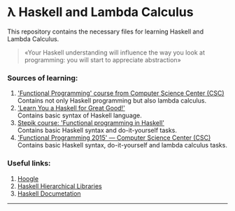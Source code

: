 # λ Haskell and Lambda Calculus
This repository contains the necessary files for learning Haskell and Lambda Calculus.

> «Your Haskell understanding will influence the way you look at programming: you will start to appreciate abstraction»

### Sources of learning:
1. ['Functional Programming' course from Computer Science Center (CSC)](https://www.youtube.com/playlist?list=PLlb7e2G7aSpRDR44HMNqDHYgrAOPp7QLr)<br>
Contains not only Haskell programming but also lambda calculus.
1. ['Learn You a Haskell for Great Good!'](http://learnyouahaskell.com/chapters)<br>
Contains basic syntax of Haskell language.
1. [Stepik course: 'Functional programming in Haskell'](https://stepik.org/course/75/syllabus)<br>
Contains basic Haskell syntax and do-it-yourself tasks.
1. ['Functional Programming 2015' — Computer Science Center (CSC)](http://mit.spbau.ru/sewiki/index.php/%D0%A4%D1%83%D0%BD%D0%BA%D1%86%D0%B8%D0%BE%D0%BD%D0%B0%D0%BB%D1%8C%D0%BD%D0%BE%D0%B5_%D0%BF%D1%80%D0%BE%D0%B3%D1%80%D0%B0%D0%BC%D0%BC%D0%B8%D1%80%D0%BE%D0%B2%D0%B0%D0%BD%D0%B8%D0%B5_2015)<br>
Contains basic Haskell syntax, do-it-yourself and lambda calculus tasks.

### Useful links:
1. [Hoogle](https://hoogle.haskell.org/)
1. [Haskell Hierarchical Libraries](https://downloads.haskell.org/~ghc/latest/docs/html/libraries/)
1. [Haskell Documetation](https://www.haskell.org/documentation/)

---
